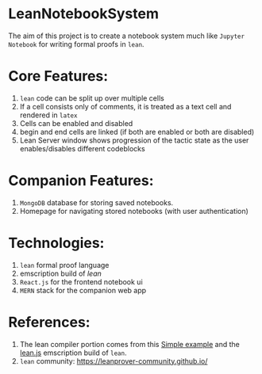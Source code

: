 # LeanNotebookSystem
The aim of this project is to create a notebook system much like `Jupyter Notebook` for writing formal proofs in `lean`.

# Core Features:
1. `lean` code can be split up over multiple cells
2. If a cell consists only of comments, it is treated as a text cell and rendered in `latex`
3. Cells can be enabled and disabled
4. begin and end cells are linked (if both are enabled or both are disabled)
5. Lean Server window shows progression of the tactic state as the user enables/disables different codeblocks

# Companion Features:
1. `MongoDB` database for storing saved notebooks.
2. Homepage for navigating stored notebooks (with user authentication)

# Technologies:
1. `lean` formal proof language
2. emscription build of *lean*
3. `React.js` for the frontend notebook ui
4. `MERN` stack for the companion web app

# References:
1. The lean compiler portion comes from this [Simple example](https://github.com/leanprover/lean.js/blob/master/examples/simple-lean-js-example.html) and the [lean.js](https://leanprover.github.io/lean.js/lean.js) emscription build of `lean`.
2. `lean` community: https://leanprover-community.github.io/
